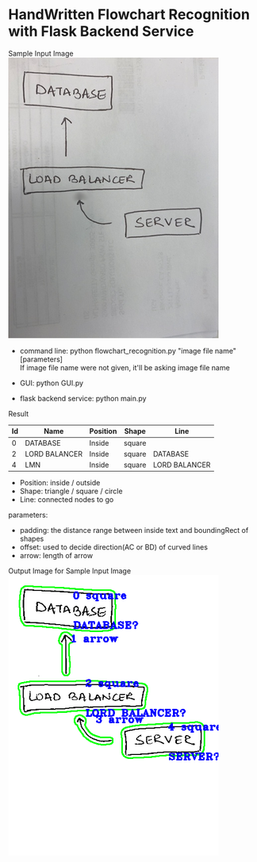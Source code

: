 # HandWritten Flowchart Recognition with Flask Backend Service
 
 Sample Input Image<br/>
![Sample Input Image](photo.png)

- command line: python flowchart_recognition.py "image file name" [parameters]<br/>
If image file name were not given, it'll be asking image file name

- GUI: python GUI.py

- flask backend service: python main.py

Result

| Id | Name | Position | Shape | Line |
| - | - | - | - | - |
| 0 | DATABASE| Inside | square |  |
| 2 | LORD BALANCER | Inside | square | DATABASE |
| 4 | LMN | Inside | square | LORD BALANCER|

* Position: inside / outside
* Shape: triangle / square / circle
* Line: connected nodes to go

parameters:

- padding: the distance range between inside text and boundingRect of shapes
- offset: used to decide direction(AC or BD) of curved lines
- arrow: length of arrow

Output Image for Sample Input Image<br/>
![Output Image](photo_out.png)
